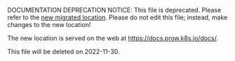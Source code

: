DOCUMENTATION DEPRECATION NOTICE: This file is deprecated. Please refer to the
[new migrated
location](https://docs.prow.k8s.io/docs/components/core/deck/csrf/).
Please do not edit this file; instead, make changes to the new location!

The new location is served on the web at
https://docs.prow.k8s.io/docs/.

This file will be deleted on 2022-11-30.

